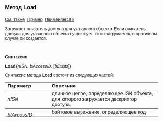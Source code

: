 <html>
<head>
<title>Описатель доступа\Load</title>
</head>

<body>

<p><font size="4" face="Arial"><strong>Метод Load<br>
<br>
</strong></font><font face="Arial"><a href="../AsAccessDesc.html">См. 
также</a>&nbsp; <u>Пример</u>&nbsp; <a href="../AsAccessDesc.html">Применяется к</a></font></p>

<p><font face="Arial">Загружает описатель доступа для указанного 
объекта. Если описатель доступа для указанного объекта существует, то он 
загружается, в противном случае он создается.</font></p>

<p>&nbsp;</p>

<p class="label"><font face="Arial"><b>Синтаксис</b></font></p>

<p><font face="Arial"><strong>Load (</strong><em>nISN, btAccessID, </em>
[<em>bExists</em>]<b>)</b></font></p>

<p><font face="Arial">Синтаксис метода <strong>Load</strong>
состоит из следующих частей:</font></p>

<table border="1" cellPadding="5" cols="2" frame="below" rules="rows" height="113">
<TBODY>
  <tr vAlign="top">
    <td class="label" width="29%" height="18"><font face="Arial"><b>
	Параметр</b></font></td>
    <td class="label" width="71%" height="18"><font face="Arial"><strong>
	Описание</strong></font></td>
  </tr>
  <tr>
    <td class="label" width="29%" height="36"><font face="Arial"><em>
	nISN</em></font></td>
    <td class="label" width="71%" height="36"><font face="Arial">
	длинное целое, определяющее ISN объекта, для которого загружается дескриптор 
	доступа.</font></td>
  </tr>
  <tr>
    <td class="label" width="29%" height="17"><font face="Arial"><em>
	btAccessID</em></font></td>
    <td class="label" width="71%" height="17"><font face="Arial">
	байтовое выражение, определяющее код доступа из <a
    href="../../Defs/doc.html">описания документа</a>.</font></td>
  </tr>
  <tr>
    <td width="29%"><font face="Arial"><em>bExists</em></font></td>
    <td width="71%"><font face="Arial">необязательная логическая 
	переменная, возвращаюущая признак существования описателя доступа. Если 
	значение True, то описатель доступа для указанного объекта уже существовал. 
	При False описатель доступа был создан заново.</font></td>
  </tr>
</table>
</body>
</html>
